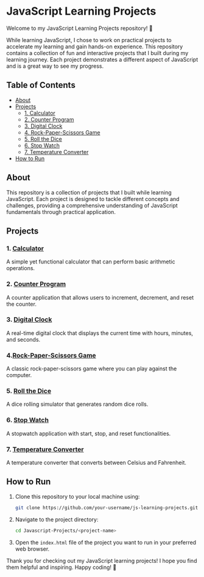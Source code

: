 # JavaScript Learning Projects

Welcome to my JavaScript Learning Projects repository! 🎉

While learning JavaScript, I chose to work on practical projects to accelerate my learning and gain hands-on experience. This repository contains a collection of fun and interactive projects that I built during my learning journey. Each project demonstrates a different aspect of JavaScript and is a great way to see my progress.

## Table of Contents

- [About](#about)
- [Projects](#projects)
  - [1. Calculator](#1-calculator)
  - [2. Counter Program](#2-counter-program)
  - [3. Digital Clock](#3-digital-clock)
  - [4. Rock-Paper-Scissors Game](#4-rock-paper-scissors-game)
  - [5. Roll the Dice](#5-roll-the-dice)
  - [6. Stop Watch](#6-stop-watch)
  - [7. Temperature Converter](#7-temperature-converter)
- [How to Run](#how-to-run)

## About

This repository is a collection of projects that I built while learning JavaScript. Each project is designed to tackle different concepts and challenges, providing a comprehensive understanding of JavaScript fundamentals through practical application.

## Projects

### 1. [Calculator](https://666191768052cb08dbf71f10--sprightly-custard-82f7a6.netlify.app/)

A simple yet functional calculator that can perform basic arithmetic operations.


### 2. [Counter Program](https://666192d7ea79f10c631f0934--rad-marigold-d799fa.netlify.app/)

A counter application that allows users to increment, decrement, and reset the counter.


### 3. [Digital Clock](https://6661933e8cf0940c855b8ca6--fabulous-brioche-9f305c.netlify.app/)

A real-time digital clock that displays the current time with hours, minutes, and seconds.


### 4.[Rock-Paper-Scissors Game](https://666193742b81d20f0717bce9--fluffy-marshmallow-787083.netlify.app/)

A classic rock-paper-scissors game where you can play against the computer.


### 5. [Roll the Dice](https://666194121a835b0941c2d9ac--fascinating-axolotl-220f6f.netlify.app/)

A dice rolling simulator that generates random dice rolls.


### 6. [Stop Watch](https://666194344831950dff40ce6e--playful-pony-8e6999.netlify.app/)

A stopwatch application with start, stop, and reset functionalities.


### 7. [Temperature Converter](https://66619470151c730c593a79b1--chimerical-hotteok-651fe0.netlify.app/)

A temperature converter that converts between Celsius and Fahrenheit.


## How to Run

1. Clone this repository to your local machine using:
    ```bash
    git clone https://github.com/your-username/js-learning-projects.git
    ```

2. Navigate to the project directory:
    ```bash
    cd Javascript-Projects/<project-name>
    ```

3. Open the `index.html` file of the project you want to run in your preferred web browser.


Thank you for checking out my JavaScript learning projects! I hope you find them helpful and inspiring. Happy coding! 🚀
